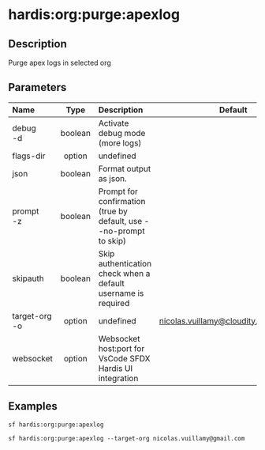 <!-- This file has been generated with command 'sf hardis:doc:plugin:generate'. Please do not update it manually or it may be overwritten -->
# hardis:org:purge:apexlog

## Description

Purge apex logs in selected org

## Parameters

| Name              |  Type   | Description                                                        |                 Default                  | Required | Options |
|:------------------|:-------:|:-------------------------------------------------------------------|:----------------------------------------:|:--------:|:-------:|
| debug<br/>-d      | boolean | Activate debug mode (more logs)                                    |                                          |          |         |
| flags-dir         | option  | undefined                                                          |                                          |          |         |
| json              | boolean | Format output as json.                                             |                                          |          |         |
| prompt<br/>-z     | boolean | Prompt for confirmation (true by default, use --no-prompt to skip) |                                          |          |         |
| skipauth          | boolean | Skip authentication check when a default username is required      |                                          |          |         |
| target-org<br/>-o | option  | undefined                                                          | <nicolas.vuillamy@cloudity.com.playnico> |          |         |
| websocket         | option  | Websocket host:port for VsCode SFDX Hardis UI integration          |                                          |          |         |

## Examples

```shell
sf hardis:org:purge:apexlog
```

```shell
sf hardis:org:purge:apexlog --target-org nicolas.vuillamy@gmail.com
```



